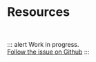 # Resources

<br>

::: alert Work in progress.  
[Follow the issue on Github](https://github.com/vue-a11y/vue-a11y.com/issues/4)
:::